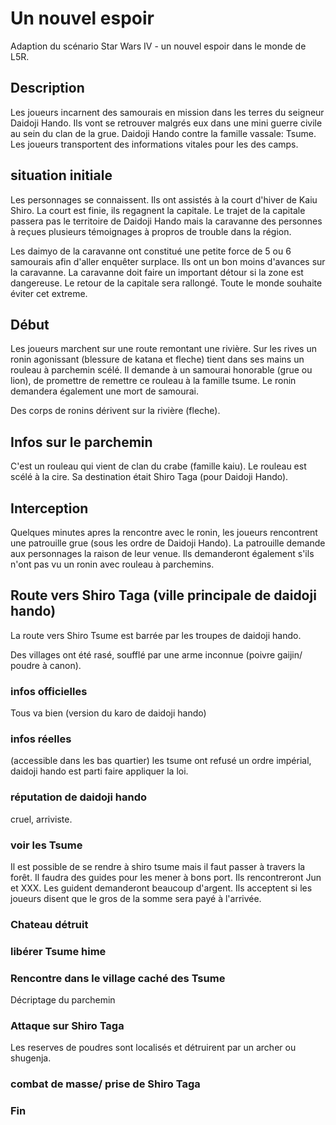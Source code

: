# Un nouvel espoir

Adaption du scénario Star Wars IV - un nouvel espoir dans le monde de L5R.

## Description

Les joueurs incarnent des samourais en mission dans les terres du seigneur Daidoji Hando.
Ils vont se retrouver malgrés eux dans une mini guerre civile au sein du clan de la grue.
Daidoji Hando contre la famille vassale: Tsume.
Les joueurs transportent des informations vitales pour les des camps.




## situation initiale

Les personnages se connaissent. Ils ont assistés à la court d'hiver de Kaiu Shiro.
La court est finie, ils regagnent la capitale. Le trajet de la capitale passera pas 
le territoire de Daidoji Hando mais la caravanne des personnes à reçues plusieurs témoignages 
à propros de trouble dans la région.

Les daimyo de la caravanne ont constitué une petite force de 5 ou 6 samourais afin d'aller enquêter surplace.
Ils ont un bon moins d'avances sur la caravanne. 
La caravanne doit faire un important détour si la zone est dangereuse. 
Le retour de la capitale sera rallongé. Toute le monde souhaite éviter cet extreme.


## Début

Les joueurs marchent sur une route remontant une rivière.
Sur les rives un ronin agonissant (blessure de katana et fleche) tient dans ses mains un rouleau à parchemin scélé.
Il demande à un samourai honorable (grue ou lion), de promettre de remettre ce rouleau à la famille tsume.
Le ronin demandera également une mort de samourai.

Des corps de ronins dérivent sur la rivière (fleche).

## Infos sur le parchemin

C'est un rouleau qui vient de clan du crabe (famille kaiu).
Le rouleau est scélé à la cire. 
Sa destination était Shiro Taga (pour Daidoji Hando).


## Interception

Quelques minutes apres la rencontre avec le ronin, les joueurs rencontrent une patrouille grue (sous les ordre de Daidoji Hando).
La patrouille demande aux personnages la raison de leur venue. 
Ils demanderont également s'ils n'ont pas vu un ronin avec rouleau à parchemins.


## Route vers Shiro Taga (ville principale de daidoji hando)

La route vers Shiro Tsume est barrée par les troupes de daidoji hando.

Des villages ont été rasé, soufflé par une arme inconnue (poivre gaijin/ poudre à canon).

### infos officielles

Tous va bien (version du karo de daidoji hando)

### infos réelles

(accessible dans les bas quartier)
les tsume ont refusé un ordre impérial, daidoji hando est parti faire appliquer la loi.

### réputation de daidoji hando

cruel, arriviste.


### voir les Tsume

Il est possible de se rendre à shiro tsume mais il faut passer à travers la forêt. 
Il faudra des guides pour les mener à bons port. Ils rencontreront Jun et XXX.
Les guident demanderont beaucoup d'argent.
Ils acceptent si les joueurs disent que le gros de la somme sera payé à l'arrivée.


### Chateau détruit




### libérer Tsume hime



### Rencontre dans le village caché des Tsume

Décriptage du parchemin


### Attaque sur Shiro Taga

Les reserves de poudres sont localisés et détruirent par un archer ou shugenja.

### combat de masse/ prise de Shiro Taga

### Fin


